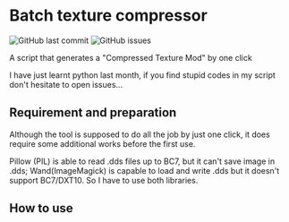 # Batch texture compressor

![GitHub last commit](https://img.shields.io/github/last-commit/SEA-group/Batch-Texture-Compressor)
![GitHub issues](https://img.shields.io/github/issues-raw/SEA-group/Batch-Texture-Compressor)

A script that generates a "Compressed Texture Mod" by one click

I have just learnt python last month, if you find stupid codes in my script don't hesitate to open issues...

## Requirement and preparation
Although the tool is supposed to do all the job by just one click, it does require some additional works before the first use. 

Pillow (PIL) is able to read .dds files up to BC7, but it can't save image in .dds; Wand(ImageMagick) is capable to load and write .dds but it doesn't support BC7/DXT10. So I have to use both libraries.

## How to use